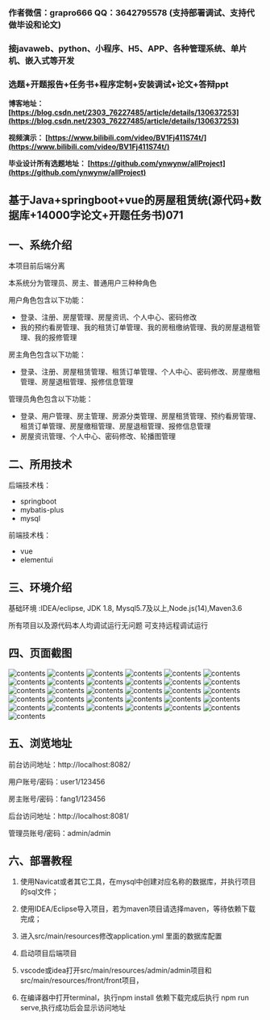 ### 作者微信：grapro666 QQ：3642795578 (支持部署调试、支持代做毕设和论文)

### 接javaweb、python、小程序、H5、APP、各种管理系统、单片机、嵌入式等开发

### 选题+开题报告+任务书+程序定制+安装调试+论文+答辩ppt

**博客地址：
[https://blog.csdn.net/2303_76227485/article/details/130637253](https://blog.csdn.net/2303_76227485/article/details/130637253)**

**视频演示：
[https://www.bilibili.com/video/BV1Fj411S74t/](https://www.bilibili.com/video/BV1Fj411S74t/)**

**毕业设计所有选题地址：
[https://github.com/ynwynw/allProject](https://github.com/ynwynw/allProject)**

## 基于Java+springboot+vue的房屋租赁统(源代码+数据库+14000字论文+开题任务书)071

## 一、系统介绍
本项目前后端分离

本系统分为管理员、房主、普通用户三种种角色

用户角色包含以下功能：
- 登录、注册、房屋管理、房屋资讯、个人中心、密码修改
- 我的预约看房管理、我的租赁订单管理、我的房租缴纳管理、我的房屋退租管理、我的报修管理

房主角色包含以下功能：
- 登录、注册、房屋租赁管理、租赁订单管理、个人中心、密码修改、房屋缴租管理、房屋退租管理、报修信息管理

管理员角色包含以下功能：
- 登录、用户管理、房主管理、房源分类管理、房屋租赁管理、预约看房管理、租赁订单管理、房屋缴租管理、房屋退租管理、报修信息管理
- 房屋资讯管理、个人中心、密码修改、轮播图管理

## 二、所用技术

后端技术栈：

- springboot
- mybatis-plus
- mysql

前端技术栈：

- vue
- elementui



## 三、环境介绍

基础环境 :IDEA/eclipse, JDK 1.8, Mysql5.7及以上,Node.js(14),Maven3.6

所有项目以及源代码本人均调试运行无问题 可支持远程调试运行

## 四、页面截图

![contents](./picture/picture1.png)
![contents](./picture/picture2.png)
![contents](./picture/picture3.png)
![contents](./picture/picture4.png)
![contents](./picture/picture5.png)
![contents](./picture/picture6.png)
![contents](./picture/picture7.png)
![contents](./picture/picture8.png)
![contents](./picture/picture9.png)
![contents](./picture/picture10.png)
![contents](./picture/picture11.png)
![contents](./picture/picture12.png)
![contents](./picture/picture13.png)
![contents](./picture/picture14.png)
![contents](./picture/picture15.png)
![contents](./picture/picture16.png)
![contents](./picture/picture17.png)
![contents](./picture/picture18.png)
![contents](./picture/picture19.png)
![contents](./picture/picture20.png)
![contents](./picture/picture21.png)
![contents](./picture/picture22.png)
![contents](./picture/picture23.png)
![contents](./picture/picture24.png)
![contents](./picture/picture25.png)
![contents](./picture/picture26.png)
![contents](./picture/picture27.png)
![contents](./picture/picture28.png)
![contents](./picture/picture29.png)
![contents](./picture/picture30.png)
![contents](./picture/picture31.png)

## 五、浏览地址
前台访问地址：http://localhost:8082/

用户账号/密码：user1/123456

房主账号/密码：fang1/123456

后台访问地址：http://localhost:8081/

管理员账号/密码：admin/admin

## 六、部署教程

1. 使用Navicat或者其它工具，在mysql中创建对应名称的数据库，并执行项目的sql文件；

2. 使用IDEA/Eclipse导入项目，若为maven项目请选择maven，等待依赖下载完成；

3. 进入src/main/resources修改application.yml 里面的数据库配置

4. 启动项目后端项目

5. vscode或idea打开src/main/resources/admin/admin项目和src/main/resources/front/front项目，

6. 在编译器中打开terminal，执行npm install 依赖下载完成后执行 npm run serve,执行成功后会显示访问地址






